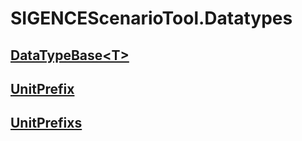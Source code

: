 # SIGENCEScenarioTool.Datatypes
## [DataTypeBase&lt;T&gt;](./T_DataTypeBase`1.md)
## [UnitPrefix](./T_UnitPrefix.md)
## [UnitPrefixs](./T_UnitPrefixs.md)
